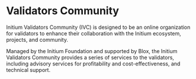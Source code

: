 # Validators Community

Initium Validators Community (IVC) is designed to be an online organization for validators to enhance their collaboration with the Initium ecosystem, projects, and community.&#x20;

Managed by the Initium Foundation and supported by Blox, the Initium Validators Community provides a series of services to the validators, including advisory services for profitability and cost-effectiveness, and technical support.&#x20;
